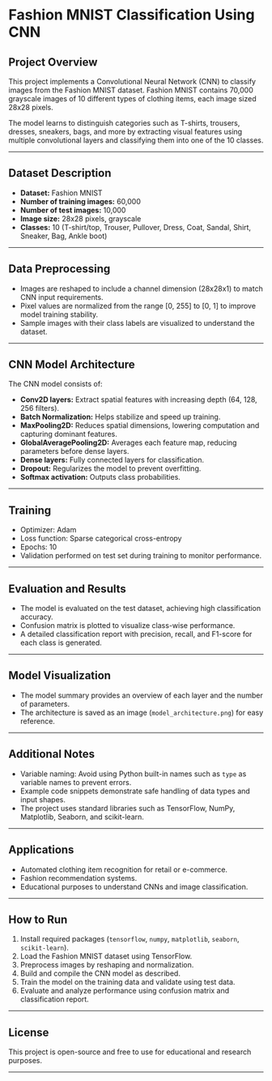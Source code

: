 # Fashion MNIST Classification Using CNN

## Project Overview  
This project implements a Convolutional Neural Network (CNN) to classify images from the Fashion MNIST dataset. Fashion MNIST contains 70,000 grayscale images of 10 different types of clothing items, each image sized 28x28 pixels.

The model learns to distinguish categories such as T-shirts, trousers, dresses, sneakers, bags, and more by extracting visual features using multiple convolutional layers and classifying them into one of the 10 classes.

---

## Dataset Description  
- **Dataset:** Fashion MNIST  
- **Number of training images:** 60,000  
- **Number of test images:** 10,000  
- **Image size:** 28x28 pixels, grayscale  
- **Classes:** 10 (T-shirt/top, Trouser, Pullover, Dress, Coat, Sandal, Shirt, Sneaker, Bag, Ankle boot)

---

## Data Preprocessing  
- Images are reshaped to include a channel dimension (28x28x1) to match CNN input requirements.  
- Pixel values are normalized from the range [0, 255] to [0, 1] to improve model training stability.  
- Sample images with their class labels are visualized to understand the dataset.

---

## CNN Model Architecture  
The CNN model consists of:  
- **Conv2D layers:** Extract spatial features with increasing depth (64, 128, 256 filters).  
- **Batch Normalization:** Helps stabilize and speed up training.  
- **MaxPooling2D:** Reduces spatial dimensions, lowering computation and capturing dominant features.  
- **GlobalAveragePooling2D:** Averages each feature map, reducing parameters before dense layers.  
- **Dense layers:** Fully connected layers for classification.  
- **Dropout:** Regularizes the model to prevent overfitting.  
- **Softmax activation:** Outputs class probabilities.

---

## Training  
- Optimizer: Adam  
- Loss function: Sparse categorical cross-entropy  
- Epochs: 10  
- Validation performed on test set during training to monitor performance.

---

## Evaluation and Results  
- The model is evaluated on the test dataset, achieving high classification accuracy.  
- Confusion matrix is plotted to visualize class-wise performance.  
- A detailed classification report with precision, recall, and F1-score for each class is generated.  

---

## Model Visualization  
- The model summary provides an overview of each layer and the number of parameters.  
- The architecture is saved as an image (`model_architecture.png`) for easy reference.

---

## Additional Notes  
- Variable naming: Avoid using Python built-in names such as `type` as variable names to prevent errors.  
- Example code snippets demonstrate safe handling of data types and input shapes.  
- The project uses standard libraries such as TensorFlow, NumPy, Matplotlib, Seaborn, and scikit-learn.

---

## Applications  
- Automated clothing item recognition for retail or e-commerce.  
- Fashion recommendation systems.  
- Educational purposes to understand CNNs and image classification.

---

## How to Run  
1. Install required packages (`tensorflow`, `numpy`, `matplotlib`, `seaborn`, `scikit-learn`).  
2. Load the Fashion MNIST dataset using TensorFlow.  
3. Preprocess images by reshaping and normalization.  
4. Build and compile the CNN model as described.  
5. Train the model on the training data and validate using test data.  
6. Evaluate and analyze performance using confusion matrix and classification report.

---

## License  
This project is open-source and free to use for educational and research purposes.

---


